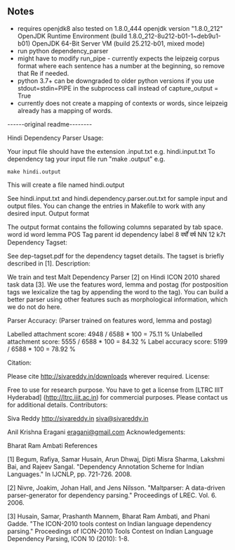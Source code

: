 ## Notes
* requires openjdk8 also tested on 1.8.0_444 openjdk version "1.8.0_212" OpenJDK Runtime Environment (build 1.8.0_212-8u212-b01-1~deb9u1-b01) OpenJDK 64-Bit Server VM (build 25.212-b01, mixed mode)
* run python dependency_parser <filename>
* might have to modify run_pipe - currently expects the leipzeig corpus format where each sentence has a number at the beginning, so remove that Re if needed. 
* python 3.7+ can be downgraded to older python versions if you use stdout=stdin=PIPE in the subprocess call instead of capture_output = True
* currently does not create a mapping of contexts or words, since leipzeig already has a mapping of words.

------original readme--------

Hindi Dependency Parser
Usage:

Your input file should have the extension .input.txt e.g. hindi.input.txt To dependency tag your input file run "make .output" e.g.

    make hindi.output

This will create a file named hindi.output

See hindi.input.txt and hindi.dependency.parser.out.txt for sample input and output files. You can change the entries in Makefile to work with any desired input.
Output format

The output format contains the following columns separated by tab space.
word id 	word 	lemma 	POS Tag 	parent id 	dependency label
8 	वर्षों 	वर्ष 	NN 	12 	k7t
Dependency Tagset:

See dep-tagset.pdf for the dependency tagset details. The tagset is briefly described in [1].
Description:

We train and test Malt Dependency Parser [2] on Hindi ICON 2010 shared task data [3]. We use the features word, lemma and postag (for postposition tags we lexicalize the tag by appending the word to the tag). You can build a better parser using other features such as morphological information, which we do not do here.

Parser Accuracy: (Parser trained on features word, lemma and postag)

  Labelled   attachment score: 4948 / 6588 * 100 = 75.11 %
  Unlabelled attachment score: 5555 / 6588 * 100 = 84.32 %
  Label accuracy score:       5199 / 6588 * 100 = 78.92 %

Citation:

Please cite http://sivareddy.in/downloads wherever required.
License:

Free to use for research purpose. You have to get a license from [LTRC IIIT Hyderabad] (http://ltrc.iiit.ac.in) for commercial purposes. Please contact us for additional details.
Contributors:

Siva Reddy http://sivareddy.in siva@sivareddy.in

Anil Krishna Eragani eragani@gmail.com
Acknowledgements:

Bharat Ram Ambati
References

[1] Begum, Rafiya, Samar Husain, Arun Dhwaj, Dipti Misra Sharma, Lakshmi Bai, and Rajeev Sangal. "Dependency Annotation Scheme for Indian Languages." In IJCNLP, pp. 721-726. 2008.

[2] Nivre, Joakim, Johan Hall, and Jens Nilsson. "Maltparser: A data-driven parser-generator for dependency parsing." Proceedings of LREC. Vol. 6. 2006.

[3] Husain, Samar, Prashanth Mannem, Bharat Ram Ambati, and Phani Gadde. "The ICON-2010 tools contest on Indian language dependency parsing." Proceedings of ICON-2010 Tools Contest on Indian Language Dependency Parsing, ICON 10 (2010): 1-8.
